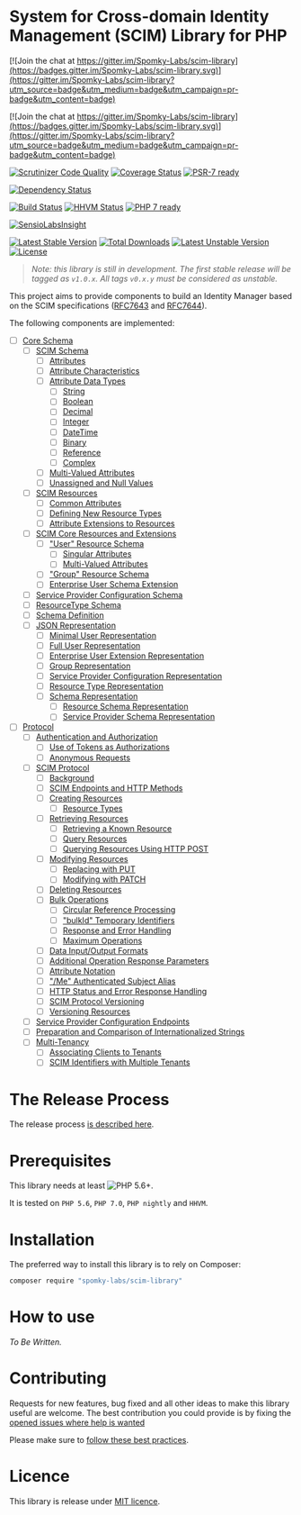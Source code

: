 # System for Cross-domain Identity Management (SCIM) Library for PHP

[![Join the chat at https://gitter.im/Spomky-Labs/scim-library](https://badges.gitter.im/Spomky-Labs/scim-library.svg)](https://gitter.im/Spomky-Labs/scim-library?utm_source=badge&utm_medium=badge&utm_campaign=pr-badge&utm_content=badge)

[![Join the chat at https://gitter.im/Spomky-Labs/scim-library](https://badges.gitter.im/Spomky-Labs/scim-library.svg)](https://gitter.im/Spomky-Labs/scim-library?utm_source=badge&utm_medium=badge&utm_campaign=pr-badge&utm_content=badge)

[![Scrutinizer Code Quality](https://scrutinizer-ci.com/g/Spomky-Labs/scim-library/badges/quality-score.png?b=master)](https://scrutinizer-ci.com/g/Spomky-Labs/scim-library/?branch=master)
[![Coverage Status](https://coveralls.io/repos/github/Spomky-Labs/scim-library/badge.svg?branch=master)](https://coveralls.io/github/Spomky-Labs/scim-library?branch=master)
[![PSR-7 ready](https://img.shields.io/badge/PSR--7-ready-brightgreen.svg)](http://www.php-fig.org/psr/psr-7/)

[![Dependency Status](https://www.versioneye.com/user/projects/57acac64fc2569003af85833/badge.svg?style=flat-square)](https://www.versioneye.com/user/projects/57acac64fc2569003af85833)

[![Build Status](https://travis-ci.org/Spomky-Labs/scim-library.svg?branch=master)](https://travis-ci.org/Spomky-Labs/scim-library)
[![HHVM Status](http://hhvm.h4cc.de/badge/spomky-labs/scim-library.svg)](http://hhvm.h4cc.de/package/spomky-labs/scim-library)
[![PHP 7 ready](http://php7ready.timesplinter.ch/Spomky-Labs/scim-library/badge.svg)](https://travis-ci.org/Spomky-Labs/scim-library)

[![SensioLabsInsight](https://insight.sensiolabs.com/projects/7a822517-4ee8-4b20-aeb9-9adde14d27a4/big.png)](https://insight.sensiolabs.com/projects/7a822517-4ee8-4b20-aeb9-9adde14d27a4)

[![Latest Stable Version](https://poser.pugx.org/Spomky-Labs/scim-library/v/stable.png)](https://packagist.org/packages/Spomky-Labs/scim-library)
[![Total Downloads](https://poser.pugx.org/Spomky-Labs/scim-library/downloads.png)](https://packagist.org/packages/Spomky-Labs/scim-library)
[![Latest Unstable Version](https://poser.pugx.org/Spomky-Labs/scim-library/v/unstable.png)](https://packagist.org/packages/Spomky-Labs/scim-library)
[![License](https://poser.pugx.org/Spomky-Labs/scim-library/license.png)](https://packagist.org/packages/Spomky-Labs/scim-library)

> *Note: this library is still in development. The first stable release will be tagged as `v1.0.x`. All tags `v0.x.y` must be considered as unstable.*

This project aims to provide components to build an Identity Manager based on the SCIM specifications ([RFC7643](https://tools.ietf.org/html/rfc7643) and [RFC7644](https://tools.ietf.org/html/rfc7644)).

The following components are implemented:

* [ ] [Core Schema](https://tools.ietf.org/html/rfc7643)
    * [ ] [SCIM Schema](https://tools.ietf.org/html/rfc7643#section-2)
        * [ ] [Attributes](https://tools.ietf.org/html/rfc7643#section-2.1)
        * [ ] [Attribute Characteristics](https://tools.ietf.org/html/rfc7643#section-2.2)
        * [ ] [Attribute Data Types](https://tools.ietf.org/html/rfc7643#section-2.3)
            * [ ] [String](https://tools.ietf.org/html/rfc7643#section-2.3.1)
            * [ ] [Boolean](https://tools.ietf.org/html/rfc7643#section-2.3.2)
            * [ ] [Decimal](https://tools.ietf.org/html/rfc7643#section-2.3.3)
            * [ ] [Integer](https://tools.ietf.org/html/rfc7643#section-2.3.4)
            * [ ] [DateTime](https://tools.ietf.org/html/rfc7643#section-2.3.5)
            * [ ] [Binary](https://tools.ietf.org/html/rfc7643#section-2.3.6)
            * [ ] [Reference](https://tools.ietf.org/html/rfc7643#section-2.3.7)
            * [ ] [Complex](https://tools.ietf.org/html/rfc7643#section-2.3.8)
        * [ ] [Multi-Valued Attributes](https://tools.ietf.org/html/rfc7643#section-2.4)
        * [ ] [Unassigned and Null Values](https://tools.ietf.org/html/rfc7643#section-2.5)
    * [ ] [SCIM Resources](https://tools.ietf.org/html/rfc7643#section-3)
        * [ ] [Common Attributes](https://tools.ietf.org/html/rfc7643#section-3.1)
        * [ ] [Defining New Resource Types](https://tools.ietf.org/html/rfc7643#section-3.2)
        * [ ] [Attribute Extensions to Resources](https://tools.ietf.org/html/rfc7643#section-3.3)
    * [ ] [SCIM Core Resources and Extensions](https://tools.ietf.org/html/rfc7643#section-4)
        * [ ] ["User" Resource Schema](https://tools.ietf.org/html/rfc7643#section-4.1)
            * [ ] [Singular Attributes](https://tools.ietf.org/html/rfc7643#section-4.1.1)
            * [ ] [Multi-Valued Attributes](https://tools.ietf.org/html/rfc7643#section-4.1.2)
        * [ ] ["Group" Resource Schema](https://tools.ietf.org/html/rfc7643#section-4.2)
        * [ ] [Enterprise User Schema Extension](https://tools.ietf.org/html/rfc7643#section-4.3)
    * [ ] [Service Provider Configuration Schema](https://tools.ietf.org/html/rfc7643#section-5)
    * [ ] [ResourceType Schema](https://tools.ietf.org/html/rfc7643#section-6)
    * [ ] [Schema Definition](https://tools.ietf.org/html/rfc7643#section-7)
    * [ ] [JSON Representation](https://tools.ietf.org/html/rfc7643#section-8)
        * [ ] [Minimal User Representation](https://tools.ietf.org/html/rfc7643#section-8.1)
        * [ ] [Full User Representation](https://tools.ietf.org/html/rfc7643#section-8.2)
        * [ ] [Enterprise User Extension Representation](https://tools.ietf.org/html/rfc7643#section-8.3)
        * [ ] [Group Representation](https://tools.ietf.org/html/rfc7643#section-8.4)
        * [ ] [Service Provider Configuration Representation](https://tools.ietf.org/html/rfc7643#section-8.5)
        * [ ] [Resource Type Representation](https://tools.ietf.org/html/rfc7643#section-8.6)
        * [ ] [Schema Representation](https://tools.ietf.org/html/rfc7643#section-8.7)
            * [ ] [Resource Schema Representation](https://tools.ietf.org/html/rfc7643#section-8.7.1)
            * [ ] [Service Provider Schema Representation](https://tools.ietf.org/html/rfc7643#section-8.72)
* [ ] [Protocol](https://tools.ietf.org/html/rfc7644)
    * [ ] [Authentication and Authorization](https://tools.ietf.org/html/rfc7644#section-2)
        * [ ] [Use of Tokens as Authorizations](https://tools.ietf.org/html/rfc7644#section-2.1)
        * [ ] [Anonymous Requests](https://tools.ietf.org/html/rfc7644#section-2.1)
    * [ ] [SCIM Protocol](https://tools.ietf.org/html/rfc7644#section-3)
        * [ ] [Background](https://tools.ietf.org/html/rfc7644#section-3.1)
        * [ ] [SCIM Endpoints and HTTP Methods](https://tools.ietf.org/html/rfc7644#section-3.2)
        * [ ] [Creating Resources](https://tools.ietf.org/html/rfc7644#section-3.3)
            * [ ] [Resource Types](https://tools.ietf.org/html/rfc7644#section-3.3.1)
        * [ ] [Retrieving Resources](https://tools.ietf.org/html/rfc7644#section-3.4)
            * [ ] [Retrieving a Known Resource](https://tools.ietf.org/html/rfc7644#section-3.4.1)
            * [ ] [Query Resources](https://tools.ietf.org/html/rfc7644#section-3.4.2)
            * [ ] [Querying Resources Using HTTP POST](https://tools.ietf.org/html/rfc7644#section-3.4.3)
        * [ ] [Modifying Resources](https://tools.ietf.org/html/rfc7644#section-3.4)
            * [ ] [Replacing with PUT](https://tools.ietf.org/html/rfc7644#section-3.5.1)
            * [ ] [Modifying with PATCH](https://tools.ietf.org/html/rfc7644#section-3.5.2)
        * [ ] [Deleting Resources](https://tools.ietf.org/html/rfc7644#section-3.6)
        * [ ] [Bulk Operations](https://tools.ietf.org/html/rfc7644#section-3.7)
            * [ ] [Circular Reference Processing](https://tools.ietf.org/html/rfc7644#section-3.7.1)
            * [ ] ["bulkId" Temporary Identifiers](https://tools.ietf.org/html/rfc7644#section-3.7.2)
            * [ ] [Response and Error Handling](https://tools.ietf.org/html/rfc7644#section-3.7.3)
            * [ ] [Maximum Operations](https://tools.ietf.org/html/rfc7644#section-3.7.4)
        * [ ] [Data Input/Output Formats](https://tools.ietf.org/html/rfc7644#section-3.8)
        * [ ] [Additional Operation Response Parameters](https://tools.ietf.org/html/rfc7644#section-3.9)
        * [ ] [Attribute Notation](https://tools.ietf.org/html/rfc7644#section-3.10)
        * [ ] ["/Me" Authenticated Subject Alias](https://tools.ietf.org/html/rfc7644#section-3.11)
        * [ ] [HTTP Status and Error Response Handling](https://tools.ietf.org/html/rfc7644#section-3.12)
        * [ ] [SCIM Protocol Versioning](https://tools.ietf.org/html/rfc7644#section-3.13)
        * [ ] [Versioning Resources](https://tools.ietf.org/html/rfc7644#section-3.14)
    * [ ] [Service Provider Configuration Endpoints](https://tools.ietf.org/html/rfc7644#section-4)
    * [ ] [Preparation and Comparison of Internationalized Strings](https://tools.ietf.org/html/rfc7644#section-5)
    * [ ] [Multi-Tenancy](https://tools.ietf.org/html/rfc7644#section-6)
        * [ ] [Associating Clients to Tenants](https://tools.ietf.org/html/rfc7644#section-6.1)
        * [ ] [SCIM Identifiers with Multiple Tenants](https://tools.ietf.org/html/rfc7644#section-6.2)

# The Release Process

The release process [is described here](doc/Release.md).

# Prerequisites

This library needs at least ![PHP 5.6+](https://img.shields.io/badge/PHP-5.6%2B-ff69b4.svg).

It is tested on `PHP 5.6`, `PHP 7.0`, `PHP nightly` and `HHVM`.

# Installation

The preferred way to install this library is to rely on Composer:

```sh
composer require "spomky-labs/scim-library"
```

# How to use

_To Be Written._

# Contributing

Requests for new features, bug fixed and all other ideas to make this library useful are welcome.
The best contribution you could provide is by fixing the [opened issues where help is wanted](https://github.com/Spomky-Labs/scim-library/issues?q=is%3Aissue+is%3Aopen+label%3A%22help+wanted%22)

Please make sure to [follow these best practices](doc/Contributing.md).

# Licence

This library is release under [MIT licence](LICENSE).
